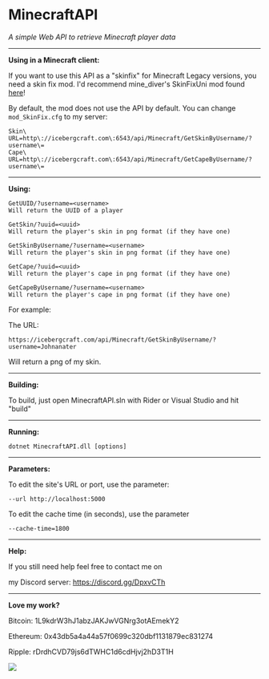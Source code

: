 MinecraftAPI
===========

*A simple Web API to retrieve Minecraft player data*

---

**Using in a Minecraft client:**

If you want to use this API as a "skinfix" for Minecraft Legacy versions, you need
a skin fix mod. I'd recommend mine_diver's SkinFixUni mod found [here](https://wiki.modification-station.net/doku.php?id=mods:skinfixuni)!

By default, the mod does not use the API by default. You can change `mod_SkinFix.cfg` to my server:

```
Skin\ URL=http\://icebergcraft.com\:6543/api/Minecraft/GetSkinByUsername/?username\=
Cape\ URL=http\://icebergcraft.com\:6543/api/Minecraft/GetCapeByUsername/?username\=
```

---

**Using:**

```
GetUUID/?username=<username>
Will return the UUID of a player

GetSkin/?uuid=<uuid>
Will return the player's skin in png format (if they have one)

GetSkinByUsername/?username=<username>
Will return the player's skin in png format (if they have one)

GetCape/?uuid=<uuid>
Will return the player's cape in png format (if they have one)

GetCapeByUsername/?username=<username>
Will return the player's cape in png format (if they have one)
```

For example:

The URL:

`https://icebergcraft.com/api/Minecraft/GetSkinByUsername/?username=Johnanater`

Will return a png of my skin.

---

**Building:**

To build, just open MinecraftAPI.sln with Rider or Visual Studio and hit "build"
 
---

**Running:**

`dotnet MinecraftAPI.dll [options]`
 
---

**Parameters:**

To edit the site's URL or port, use the parameter:

`--url http://localhost:5000`

To edit the cache time (in seconds), use the parameter

`--cache-time=1800`

---

**Help:**

If you still need help feel free to contact me on

my Discord server: https://discord.gg/DpxvCTh

---	

**Love my work?**

Bitcoin: 1L9kdrW3hJ1abzJAKJwVGNrg3otAEmekY2

Ethereum: 0x43db5a4a44a57f0699c320dbf1131879ec831274

Ripple: rDrdhCVD79js6dTWHC1d6cdHjvj2hD3T1H

[![](https://www.paypalobjects.com/webstatic/en_US/btn/btn_donate_cc_147x47.png)](https://www.paypal.com/cgi-bin/webscr?cmd=_s-xclick&hosted_button_id=7QEHYC457X5SW)
